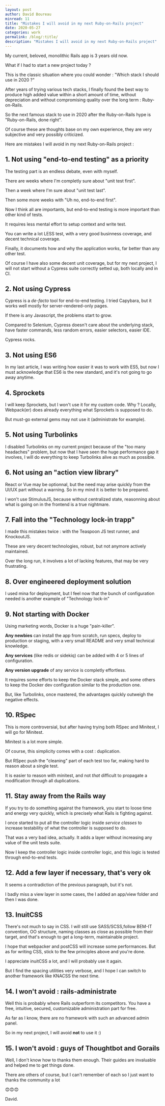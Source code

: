 ```yaml
---
layout: post
author: David Boureau
minread: 11
title: "Mistakes I will avoid in my next Ruby-on-Rails project"
date: 2020-05-27
categories: work
permalink: /blog/:title/
description: "Mistakes I will avoid in my next Ruby-on-Rails project"
---
```


My current, beloved, monolithic Rails app is 3 years old now. 

What if I had to start a new project today ?

This is the classic situation where you could wonder : "Which stack I should use in 2020 ?"

After years of trying various tech stacks, I finally found the best way to produce high added value within a short amount of time, without depreciation and without compromising quality over the long term : Ruby-on-Rails.

So the next famous stack to use in 2020 after the Ruby-on-Rails hype is "Ruby-on-Rails, done right".

Of course these are thoughts base on my own experience, they are very subjective and very possibly criticized.

Here are mistakes I will avoid in my next Ruby-on-Rails project :


## 1. Not using "end-to-end testing" as a priority

The testing part is an endless debate, even with myself.

There are weeks where I'm completly sure about "unit test first".

Then a week where I'm sure about "unit test last".

Then some more weeks with "Uh no, end-to-end first".

Now I think all are importants, but end-to-end testing is more important than other kind of tests.

It requires less mental effort to setup context and write test.

You can write a lot LESS test, with a very good businness coverage, and decent technical coverage.

Finally, it documents how and why the application works, far better than any other test.

Of course I have also some decent unit coverage, but for my next project, I will not start without a Cypress suite correctly setted up, both locally and in CI.


## 2. Not using Cypress

Cypress is a *de-facto* tool for end-to-end testing. I tried Capybara, but it works well mostly for server-rendered-only pages. 

If there is any Javascript, the problems start to grow.

Compared to Selenium, Cypress doesn't care about the underlying stack, have faster commands, less random errors, easier selectors, easier IDE.

Cypress rocks.


## 3. Not using ES6

In my last article, I was writing how easier it was to work with ES5, but now I must acknowledge that ES6 is the new standard, and it's not going to go away anytime.


## 4. Sprockets

I will keep Sprockets, but I won't use it for my custom code. Why ? Locally, Webpack(er) does already everything what Sprockets is supposed to do.

But must-go external gems may not use it (administrate for example).


## 5. Not using Turbolinks

I disabled Turbolinks on my current project because of the "too many headaches" problem, but now that I have seen the huge performance gap it involves, I will do everything to keep Turbolinks alive as much as possible.


## 6. Not using an "action view library"

React or Vue may be optionnal, but the need may arise quickly from the UI/UX part without a warning. So in my mind it is better to be prepared.

I won't use StimulusJS, because without centralized state, reasonning about what is going on in the frontend is a true nightmare.


## 7. Fall into the "Technology lock-in trapp"

I made this mistakes twice : with the Teaspoon JS test runner, and KnockoutJS.

These are very decent technologies, robust, but not anymore actively maintained.

Over the long run, it involves a lot of lacking features, that may be very frustrating.


## 8. Over engineered deployment solution

I used mina for deployment, but I feel now that the bunch of configuration needed is another example of "Technology lock-in"



## 9. Not starting with Docker

Using marketing words, Docker is a huge "pain-killer". 

**Any newbies** can install the app from scratch, run specs, deploy to production or staging, with a very small README and very small technical knowledge.

**Any services** (like redis or sidekiq) can be added with 4 or 5 lines of configuration.

**Any version upgrade** of any service is completly effortless.

It requires some efforts to keep the Docker stack simple, and some others to keep the Docker dev configuration similar to the production one.

But, like Turbolinks, once mastered, the advantages quickly outweigh the negative effects. 


## 10. RSpec

This is more controversial, but after having trying both RSpec and Minitest, I will go for Minitest.

Minitest is a lot more simple.

Of course, this simplicity comes with a cost : duplication.

But RSpec push the "cleaning" part of each test too far, making hard to reason about a single test.

It is easier to reason with minitest, and not *that* difficult to propagate a modification through all duplications.




## 11. Stay away from the Rails way

If you try to do something against the framework, you start to loose time and energy very quickly, which is precisely what Rails is fighting against.

I once started to put all the controller logic inside *service classes* to increase testability of what the controller is supposed to do.

That was a very bad idea, actually. It adds a layer without increasing any value of the unit tests suite.

Now I keep the controller logic inside controller logic, and this logic is tested through end-to-end tests.



## 12. Add a few layer if necessary, that's very ok

It seems a contradiction of the previous paragraph, but it's not.

I badly miss a view layer in some cases, the I added an app/view folder and then I was done.


## 13. InuitCSS

There's not much to say in CSS. I will still use SASS/SCSS,follow BEM-IT convention, OO structure, naming classes as close as possible from their target, and that's enough to get a long-term, maintainable project.

I hope that webpacker and postCSS will increase some performances. But as for writing CSS, stick to the few principles above and you're done.

I appreciate inuitCSS a lot, and I will probably use it again.

But I find the spacing utilities very verbose, and I hope I can switch to another framework like KNACSS the next time.


## 14. I won't avoid : rails-administrate

Well this is probably where Rails outperform its competitors. You have a free, intuitive, secured, customizable administration part for free.

As far as I know, there are no framework with such an advanced admin panel.

So in my next project, I will avoid **not** to use it :)



## 15. I won't avoid : guys of Thoughtbot and Gorails

Well, I don't know how to thanks them enough. Their guides are invaluable and helped me to get things done.

There are others of course, but I can't remember of each so I just want to thanks the community a lot

😍😍😍

David.


